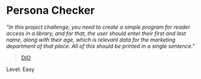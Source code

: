 # Persona Checker 

*"In this project challenge, you need to create a simple program for reader access in a library, and for that, the user should enter their first and last name, along with their age, which is relevant data for the marketing department of that place. All of this should be printed in a single sentence."*
> [DIO](https://web.dio.me/lab/criando-o-seu-primeiro-projeto-com-ruby/learning/d28ef02d-ae80-4ad4-8a7f-4dce0b3300f8)

Level: Easy
